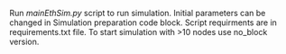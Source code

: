 Run *mainEthSim.py* script to run simulation. Initial parameters can be changed in Simulation preparation code block. Script requirments are in requirements.txt file.
To start simulation with >10 nodes use no_block version.